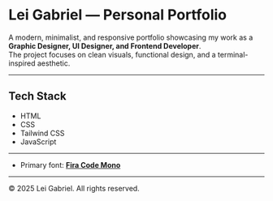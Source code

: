 # Lei Gabriel — Personal Portfolio

A modern, minimalist, and responsive portfolio showcasing my work as a **Graphic Designer, UI Designer, and Frontend Developer**.  
The project focuses on clean visuals, functional design, and a terminal-inspired aesthetic.

---

## Tech Stack

- HTML  
- CSS  
- Tailwind CSS  
- JavaScript  

---

- Primary font: **[Fira Code Mono](https://github.com/tonsky/FiraCode)**
 
---

© 2025 Lei Gabriel. All rights reserved.  
